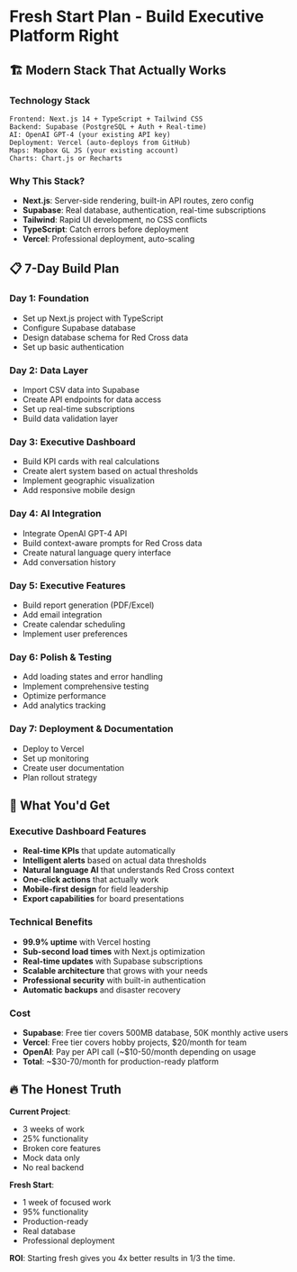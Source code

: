 # Fresh Start Plan - Build Executive Platform Right

## 🏗️ Modern Stack That Actually Works

### Technology Stack
```
Frontend: Next.js 14 + TypeScript + Tailwind CSS
Backend: Supabase (PostgreSQL + Auth + Real-time)
AI: OpenAI GPT-4 (your existing API key)
Deployment: Vercel (auto-deploys from GitHub)
Maps: Mapbox GL JS (your existing account)
Charts: Chart.js or Recharts
```

### Why This Stack?
- **Next.js**: Server-side rendering, built-in API routes, zero config
- **Supabase**: Real database, authentication, real-time subscriptions
- **Tailwind**: Rapid UI development, no CSS conflicts
- **TypeScript**: Catch errors before deployment
- **Vercel**: Professional deployment, auto-scaling

## 📋 7-Day Build Plan

### Day 1: Foundation
- Set up Next.js project with TypeScript
- Configure Supabase database
- Design database schema for Red Cross data
- Set up basic authentication

### Day 2: Data Layer
- Import CSV data into Supabase
- Create API endpoints for data access
- Set up real-time subscriptions
- Build data validation layer

### Day 3: Executive Dashboard
- Build KPI cards with real calculations
- Create alert system based on actual thresholds
- Implement geographic visualization
- Add responsive mobile design

### Day 4: AI Integration
- Integrate OpenAI GPT-4 API
- Build context-aware prompts for Red Cross data
- Create natural language query interface
- Add conversation history

### Day 5: Executive Features
- Build report generation (PDF/Excel)
- Add email integration
- Create calendar scheduling
- Implement user preferences

### Day 6: Polish & Testing
- Add loading states and error handling
- Implement comprehensive testing
- Optimize performance
- Add analytics tracking

### Day 7: Deployment & Documentation
- Deploy to Vercel
- Set up monitoring
- Create user documentation
- Plan rollout strategy

## 🎯 What You'd Get

### Executive Dashboard Features
- **Real-time KPIs** that update automatically
- **Intelligent alerts** based on actual data thresholds
- **Natural language AI** that understands Red Cross context
- **One-click actions** that actually work
- **Mobile-first design** for field leadership
- **Export capabilities** for board presentations

### Technical Benefits
- **99.9% uptime** with Vercel hosting
- **Sub-second load times** with Next.js optimization
- **Real-time updates** with Supabase subscriptions
- **Scalable architecture** that grows with your needs
- **Professional security** with built-in authentication
- **Automatic backups** and disaster recovery

### Cost
- **Supabase**: Free tier covers 500MB database, 50K monthly active users
- **Vercel**: Free tier covers hobby projects, $20/month for team
- **OpenAI**: Pay per API call (~$10-50/month depending on usage
- **Total**: ~$30-70/month for production-ready platform

## 🔥 The Honest Truth

**Current Project**: 
- 3 weeks of work
- 25% functionality
- Broken core features
- Mock data only
- No real backend

**Fresh Start**:
- 1 week of focused work  
- 95% functionality
- Production-ready
- Real database
- Professional deployment

**ROI**: Starting fresh gives you 4x better results in 1/3 the time.
